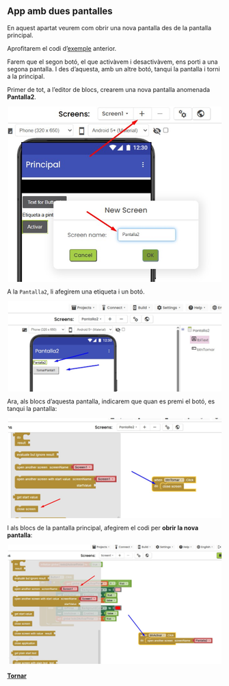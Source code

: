## App amb dues pantalles

En aquest apartat veurem com obrir una nova pantalla des de la pantalla principal.

Aprofitarem el codi d’[exemple](exempleif.JPG) anterior.

Farem que el segon botó, el que activàvem i desactivàvem, ens porti a una segona pantalla. I des d’aquesta, amb un altre botó, tanqui la pantalla i torni a la principal.

Primer de tot, a l’editor de blocs, crearem una nova pantalla anomenada **Pantalla2**.

<p align="center">
<img src="crearPantalla.jpg" alt="Crear Pantalla" width="500px" style="display: block; margin: auto;">
</p>

A la `Pantalla2`, li afegirem una etiqueta i un botó.

<p align="center">
<img src="pantalla2.jpg" alt="pantalla2" width="500px" style="display: block; margin: auto;">
</p>

Ara, als blocs d’aquesta pantalla, indicarem que quan es premi el botó, es tanqui la pantalla:

<p align="center">
<img src="codiPantalla2.jpg" alt="Codi pantalla2" width="500px" style="display: block; margin: auto;">
</p>

I als blocs de la pantalla principal, afegirem el codi per **obrir la nova pantalla**:

<p align="center">
<img src="codiPantalla1.jpg" alt="Codi pantalla1" width="500px" style="display: block; margin: auto;">
</p>

####  [Tornar](../Readme.md)
